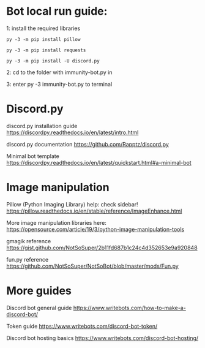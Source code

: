 # Bot local run guide:

1: install the required libraries

    py -3 -m pip install pillow
  
    py -3 -m pip install requests
  
    py -3 -m pip install -U discord.py
  
2: cd to the folder with immunity-bot.py in

3: enter py -3 immunity-bot.py to terminal

# Discord.py

discord.py installation guide
https://discordpy.readthedocs.io/en/latest/intro.html

discord.py documentation
https://github.com/Rapptz/discord.py

Minimal bot template
https://discordpy.readthedocs.io/en/latest/quickstart.html#a-minimal-bot

# Image manipulation

Pillow (Python Imaging Library) help: check sidebar!
https://pillow.readthedocs.io/en/stable/reference/ImageEnhance.html

More image manipulation libraries here:
https://opensource.com/article/19/3/python-image-manipulation-tools

gmagik reference
https://gist.github.com/NotSoSuper/2b11fd687b1c24c4d352653e9a920848

fun.py reference
https://github.com/NotSoSuper/NotSoBot/blob/master/mods/Fun.py

# More guides

Discord bot general guide
https://www.writebots.com/how-to-make-a-discord-bot/

Token guide
https://www.writebots.com/discord-bot-token/

Discord bot hosting basics
https://www.writebots.com/discord-bot-hosting/
